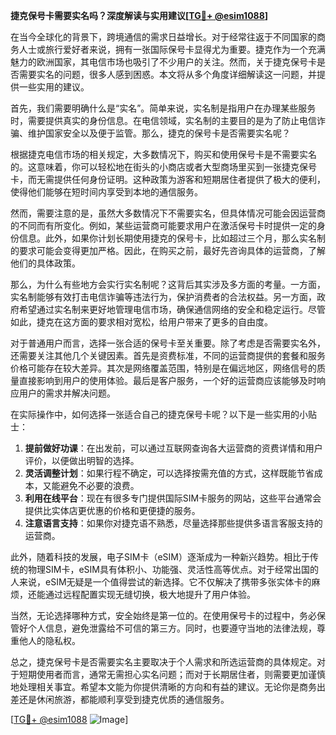 **捷克保号卡需要实名吗？深度解读与实用建议[[TG💪+ @esim1088](https://t.me/s/esim1088)]**

在当今全球化的背景下，跨境通信的需求日益增长。对于经常往返于不同国家的商务人士或旅行爱好者来说，拥有一张国际保号卡显得尤为重要。捷克作为一个充满魅力的欧洲国家，其电信市场也吸引了不少用户的关注。然而，关于捷克保号卡是否需要实名的问题，很多人感到困惑。本文将从多个角度详细解读这一问题，并提供一些实用的建议。

首先，我们需要明确什么是“实名”。简单来说，实名制是指用户在办理某些服务时，需要提供真实的身份信息。在电信领域，实名制的主要目的是为了防止电信诈骗、维护国家安全以及便于监管。那么，捷克的保号卡是否需要实名呢？

根据捷克电信市场的相关规定，大多数情况下，购买和使用保号卡是不需要实名的。这意味着，你可以轻松地在街头的小商店或者大型商场里买到一张捷克保号卡，而无需提供任何身份证明。这种政策为游客和短期居住者提供了极大的便利，使得他们能够在短时间内享受到本地的通信服务。

然而，需要注意的是，虽然大多数情况下不需要实名，但具体情况可能会因运营商的不同而有所变化。例如，某些运营商可能要求用户在激活保号卡时提供一定的身份信息。此外，如果你计划长期使用捷克的保号卡，比如超过三个月，那么实名制的要求可能会变得更加严格。因此，在购买之前，最好先咨询具体的运营商，了解他们的具体政策。

那么，为什么有些地方会实行实名制呢？这背后其实涉及多方面的考量。一方面，实名制能够有效打击电信诈骗等违法行为，保护消费者的合法权益。另一方面，政府希望通过实名制来更好地管理电信市场，确保通信网络的安全和稳定运行。尽管如此，捷克在这方面的要求相对宽松，给用户带来了更多的自由度。

对于普通用户而言，选择一张合适的保号卡至关重要。除了考虑是否需要实名外，还需要关注其他几个关键因素。首先是资费标准，不同的运营商提供的套餐和服务价格可能存在较大差异。其次是网络覆盖范围，特别是在偏远地区，网络信号的质量直接影响到用户的使用体验。最后是客户服务，一个好的运营商应该能够及时响应用户的需求并解决问题。

在实际操作中，如何选择一张适合自己的捷克保号卡呢？以下是一些实用的小贴士：

1. **提前做好功课**：在出发前，可以通过互联网查询各大运营商的资费详情和用户评价，以便做出明智的选择。
2. **灵活调整计划**：如果行程不确定，可以选择按需充值的方式，这样既能节省成本，又能避免不必要的浪费。
3. **利用在线平台**：现在有很多专门提供国际SIM卡服务的网站，这些平台通常会提供比实体店更优惠的价格和更便捷的服务。
4. **注意语言支持**：如果你对捷克语不熟悉，尽量选择那些提供多语言客服支持的运营商。

此外，随着科技的发展，电子SIM卡（eSIM）逐渐成为一种新兴趋势。相比于传统的物理SIM卡，eSIM具有体积小、功能强、灵活性高等优点。对于经常出国的人来说，eSIM无疑是一个值得尝试的新选择。它不仅解决了携带多张实体卡的麻烦，还能通过远程配置实现无缝切换，极大地提升了用户体验。

当然，无论选择哪种方式，安全始终是第一位的。在使用保号卡的过程中，务必保管好个人信息，避免泄露给不可信的第三方。同时，也要遵守当地的法律法规，尊重他人的隐私权。

总之，捷克保号卡是否需要实名主要取决于个人需求和所选运营商的具体规定。对于短期使用者而言，通常无需担心实名问题；而对于长期居住者，则需要更加谨慎地处理相关事宜。希望本文能为你提供清晰的方向和有益的建议。无论你是商务出差还是休闲旅游，都能顺利享受到捷克优质的通信服务。

[[TG💪+ @esim1088](https://t.me/s/esim1088) ![Image](https://i.postimg.cc/4NQfJmqS/Snipaste-2025-05-13-00-14-12.png)]